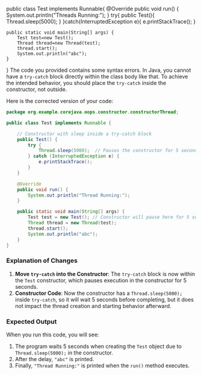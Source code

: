 
public class Test implements Runnable{
@Override
public void run() {
System.out.println("Threads Running:");
}
try{
public Test(){
Thread.sleep(5000);
}
}catch(InterruptedException e){
e.printStackTrace();
}

    public static void main(String[] args) {
        Test test=new Test();
        Thread thread=new Thread(test);
        thread.start();
        System.out.println("abc");
    }

}
The code you provided contains some syntax errors. In Java, you cannot have a `try-catch` block directly within the class body like that. To achieve the intended behavior, you should place the `try-catch` inside the constructor, not outside.

Here is the corrected version of your code:

```java
package org.example.corejava.oops.constructor.constructorThread;

public class Test implements Runnable {

    // Constructor with sleep inside a try-catch block
    public Test() {
        try {
            Thread.sleep(5000);  // Pauses the constructor for 5 seconds
        } catch (InterruptedException e) {
            e.printStackTrace();
        }
    }

    @Override
    public void run() {
        System.out.println("Thread Running:");
    }

    public static void main(String[] args) {
        Test test = new Test(); // Constructor will pause here for 5 seconds
        Thread thread = new Thread(test);
        thread.start();
        System.out.println("abc");
    }
}
```

### Explanation of Changes

1. **Move `try-catch` into the Constructor**: The `try-catch` block is now within the `Test` constructor, which pauses execution in the constructor for 5 seconds.
2. **Constructor Code**: Now the constructor has a `Thread.sleep(5000);` inside `try-catch`, so it will wait 5 seconds before completing, but it does not impact the thread creation and starting behavior afterward.

### Expected Output

When you run this code, you will see:
1. The program waits 5 seconds when creating the `Test` object due to `Thread.sleep(5000);` in the constructor.
2. After the delay, `"abc"` is printed.
3. Finally, `"Thread Running:"` is printed when the `run()` method executes.